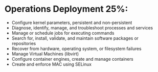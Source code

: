 # Operations Deployment 25%:

* Configure kernel parameters, persistent and non-persistent
* Diagnose, identify, manage, and troubleshoot processes and services
* Manage or schedule jobs for executing commands
* Search for, install, validate, and maintain software packages or repositories
* Recover from hardware, operating system, or filesystem failures
* Manage Virtual Machines (libvirt)
* Configure container engines, create and manage containers
* Create and enforce MAC using SELinux